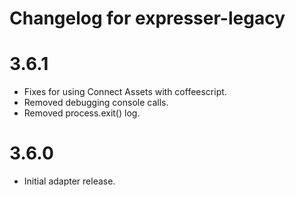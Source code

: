 # Changelog for expresser-legacy

3.6.1
=====
* Fixes for using Connect Assets with coffeescript.
* Removed debugging console calls.
* Removed process.exit() log.

3.6.0
=====
* Initial adapter release.
